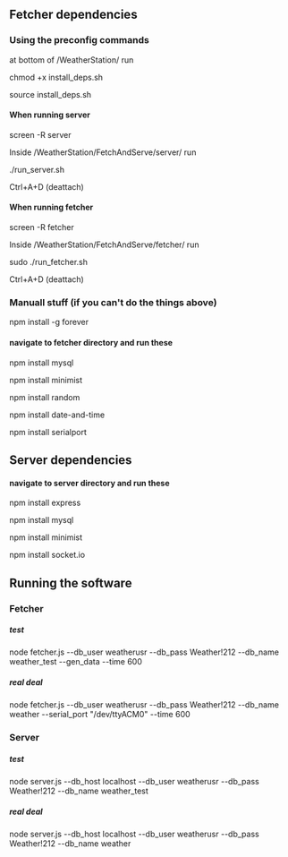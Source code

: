 
## Fetcher dependencies
### Using the preconfig commands
at bottom of /WeatherStation/ run

chmod +x install_deps.sh

source install_deps.sh

#### When running server
screen -R server

Inside /WeatherStation/FetchAndServe/server/ run

./run_server.sh

Ctrl+A+D (deattach)
#### When running fetcher
screen -R fetcher

Inside /WeatherStation/FetchAndServe/fetcher/ run

sudo ./run_fetcher.sh

Ctrl+A+D (deattach)

### Manuall stuff (if you can't do the things above)
npm install -g forever

#### navigate to fetcher directory and run these

npm install mysql

npm install minimist

npm install random

npm install date-and-time

npm install serialport

## Server dependencies

#### navigate to server directory and run these

npm install express

npm install mysql

npm install minimist

npm install socket.<nolink>io

## Running the software

### Fetcher

##### test
node fetcher.js  --db_user weatherusr --db_pass Weather!212 --db_name weather_test --gen_data --time 600
##### real deal
node fetcher.js  --db_user weatherusr --db_pass Weather!212 --db_name weather --serial_port "/dev/ttyACM0" --time 600

### Server
##### test
node server.js --db_host localhost --db_user weatherusr --db_pass Weather!212 --db_name weather_test
##### real deal
node server.js --db_host localhost --db_user weatherusr --db_pass Weather!212 --db_name weather
